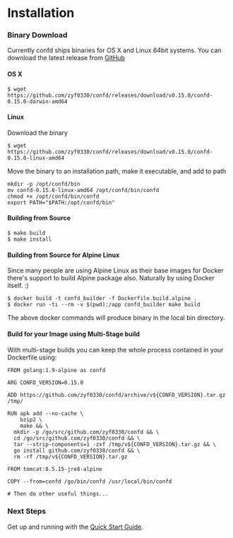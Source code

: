 # Installation

### Binary Download

Currently confd ships binaries for OS X and Linux 64bit systems. You can download the latest release from [GitHub](https://github.com/zyf0330/confd/releases)

#### OS X

```
$ wget https://github.com/zyf0330/confd/releases/download/v0.15.0/confd-0.15.0-darwin-amd64
```

#### Linux

Download the binary
```
$ wget https://github.com/zyf0330/confd/releases/download/v0.15.0/confd-0.15.0-linux-amd64
```
Move the binary to an installation path, make it executable, and add to path
```
mkdir -p /opt/confd/bin
mv confd-0.15.0-linux-amd64 /opt/confd/bin/confd
chmod +x /opt/confd/bin/confd
export PATH="$PATH:/opt/confd/bin"
```

#### Building from Source

```
$ make build
$ make install
```

#### Building from Source for Alpine Linux

Since many people are using Alpine Linux as their base images for Docker there's support to build Alpine package also. Naturally by using Docker itself. :)

```
$ docker build -t confd_builder -f Dockerfile.build.alpine .
$ docker run -ti --rm -v $(pwd):/app confd_builder make build
```
The above docker commands will produce binary in the local bin directory.

#### Build for your Image using Multi-Stage build

With multi-stage builds you can keep the whole process contained in your Dockerfile using:

```
FROM golang:1.9-alpine as confd

ARG CONFD_VERSION=0.15.0

ADD https://github.com/zyf0330/confd/archive/v${CONFD_VERSION}.tar.gz /tmp/

RUN apk add --no-cache \
    bzip2 \
    make && \
  mkdir -p /go/src/github.com/zyf0330/confd && \
  cd /go/src/github.com/zyf0330/confd && \
  tar --strip-components=1 -zxf /tmp/v${CONFD_VERSION}.tar.gz && \
  go install github.com/zyf0330/confd && \
  rm -rf /tmp/v${CONFD_VERSION}.tar.gz

FROM tomcat:8.5.15-jre8-alpine

COPY --from=confd /go/bin/confd /usr/local/bin/confd

# Then do other useful things...
```

### Next Steps

Get up and running with the [Quick Start Guide](quick-start-guide.md).
